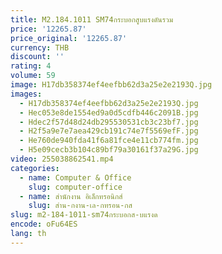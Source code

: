```yaml
---
title: M2.184.1011 SM74กระบอกสูบแรงดันรวม
price: '12265.87'
price_original: '12265.87'
currency: THB
discount: ''
rating: 4
volume: 59
image: H17db358374ef4eefbb62d3a25e2e2193Q.jpg
images:
  - H17db358374ef4eefbb62d3a25e2e2193Q.jpg
  - Hec053e8de1554ed9a0d5cdfb446c2091B.jpg
  - Hdec2f57d48d24db295530531cb3c23bf7.jpg
  - H2f5a9e7e7aea429cb191c74e7f5569efF.jpg
  - He760de940fda41f6a81fce4e11cb774fm.jpg
  - H5e09cecb3b104c89bf79a30161f37a29G.jpg
video: 255038862541.mp4
categories:
  - name: Computer & Office
    slug: computer-office
  - name: สำนักงาน อิเล็กทรอนิกส์
    slug: สำน-กงาน-เล-กทรอน-กส
slug: m2-184-1011-sm74กระบอกส-บแรงด
encode: oFu64ES
lang: th
---
```

  